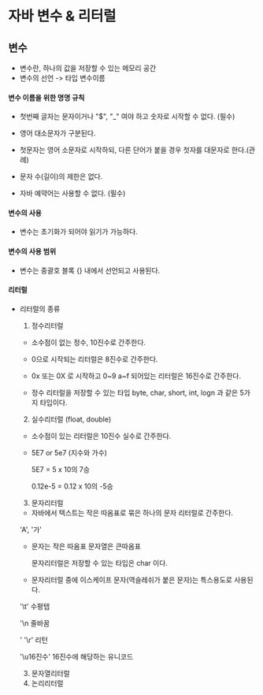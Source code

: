 # 자바 변수 & 리터럴



## 변수 

- 변수란, 하나의 값을 저장할 수 있는 메모리 공간
- 변수의 선언 -> 타입 변수이름

#### 변수 이름을 위한 명명 규칙

- 첫번째 글자는 문자이거나 "$", "_"  여야 하고 숫자로 시작할 수 없다. (필수)

- 영어 대소문자가 구분된다.
- 첫문자는 영어 소문자로 시작하되, 다른 단어가 붙을 경우 첫자를 대문자로 한다.(관례)
- 문자 수(길이)의 제한은 없다.
- 자바 예약어는 사용할 수 없다. (필수)

####  변수의 사용

- 변수는 초기화가 되어야 읽기가 가능하다.

#### 변수의 사용 범위

- 변수는 중괄호 블록 {} 내에서 선언되고 사용된다.

#### 리터럴

- 리터럴의 종류

  1. 정수리터럴

  - 소수점이 없는 정수, 10진수로 간주한다.

  - 0으로 시작되는 리터럴은 8진수로 간주한다.

  - 0x 또는 0X 로 시작하고 0~9 a~f 되어있는 리터럴은 16진수로 간주한다.

  - 정수 리터럴을 저장할 수 있는 타입 byte, char, short, int, logn 과 같은 5가지 타입이다.

    

  2. 실수리터럴 (float, double)

  - 소수점이 있는 리터럴은 10진수 실수로 간주한다. 

  - 5E7 or 5e7 (지수와 가수)

    5E7 = 5 x 10의 7승

    0.12e-5 = 0.12 x 10의 -5승

    

  3. 문자리터럴
  
  - 자바에서 텍스트는 작은 따옴표로 묶은 하나의 문자 리터럴로 간주한다.
  
  'A', '가'
  
  - 문자는 작은 따옴표 문자열은 큰따옴표
  
    문자리터럴은 저장할 수 있는 타입은 char 이다.
  
  - 문자리터럴 중에 이스케이프 문자(역슬레쉬가 붙은 문자)는 특스용도로 사용된다.
  
   '\t'  수평탭
  
   '\n 줄바꿈
  
  ' '\r' 리턴
  
  '\u16진수' 16진수에 해당하는 유니코드
  
  3. 문자열리터럴
  4. 논리리터럴

